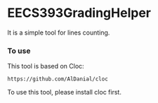 # EECS393GradingHelper
It is a simple tool for lines counting.

### To use
This tool is based on Cloc:

`https://github.com/AlDanial/cloc`

To use this tool, please install cloc first.

